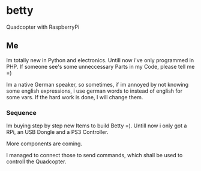 # betty
Quadcopter with RaspberryPi 

## Me
Im totally new in Python and electronics. Untill now i've only programmed in PHP.
If someone see's some unneccessary Parts in my Code, please tell me =)

Im a native German speaker, so sometimes, if im annoyed by not knowing some english expressions, i use german words to instead of english for some vars. If the hard work is done, I will change them.


### Sequence
Im buying step by step new Items to build Betty =).
Untill now i only got a RPi, an USB Dongle and a PS3 Controller.

More components are coming.

I managed to connect those to send commands, which shall be used to controll the Quadcopter.

